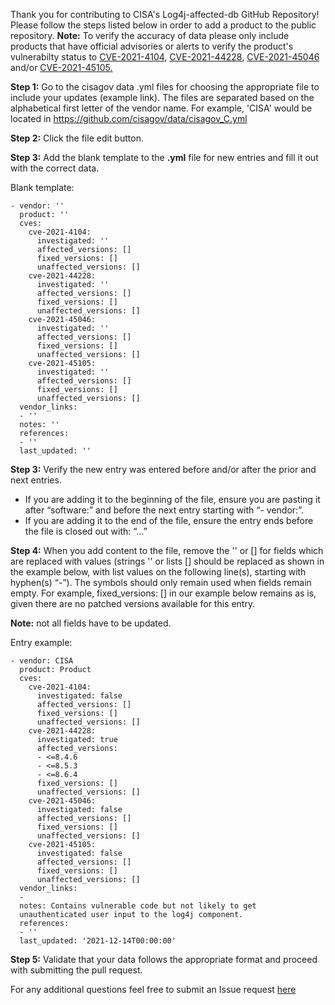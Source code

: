 
Thank you for contributing to CISA's Log4j-affected-db GitHub Repository! Please follow the steps listed below in order to add a product to the public repository. **Note:** To verify the accuracy of data please only include products that have official advisories or alerts to verify the product's vulnerabilty status to  [CVE-2021-4104](https://nvd.nist.gov/vuln/detail/cve-2021-4104), [CVE-2021-44228](https://nvd.nist.gov/vuln/detail/CVE-2021-44228), [CVE-2021-45046](https://nvd.nist.gov/vuln/detail/CVE-2021-45046) and/or [CVE-2021-45105.](https://nvd.nist.gov/vuln/detail/CVE-2021-45105?s=09)

**Step 1:** Go to the cisagov data .yml files for choosing the appropriate file to include your updates (example link). The files are separated based on the alphabetical first letter of the vendor name. For example, 'CISA' would be located in https://github.com/cisagov/data/cisagov_C.yml

**Step 2:** Click the file edit button.

**Step 3:** Add the blank template to the **.yml** file for new entries and fill it out with the correct data.  

Blank template:
```
- vendor: ''
  product: ''
  cves:
    cve-2021-4104:
      investigated: ''
      affected_versions: []
      fixed_versions: []
      unaffected_versions: []
    cve-2021-44228:
      investigated: ''
      affected_versions: []
      fixed_versions: []
      unaffected_versions: []
    cve-2021-45046:
      investigated: ''
      affected_versions: []
      fixed_versions: []
      unaffected_versions: []
    cve-2021-45105:
      investigated: ''
      affected_versions: []
      fixed_versions: []
      unaffected_versions: []
  vendor_links:
  - ''
  notes: ''
  references:
  - ''
  last_updated: ''
```
**Step 3:** Verify the new entry was entered before and/or after the prior and next entries.

   - If you are adding it to the beginning of the file, ensure you are pasting it after “software:” and before the next entry starting with “- vendor:”.
   -	If you are adding it to the end of the file, ensure the entry ends before the file is closed out with: “...”

**Step 4:** When you add content to the file, remove the '' or [] for fields which are replaced with values (strings '' or lists [] should be replaced as shown in the example below, with list values on the following line(s), starting with hyphen(s) “-”). The symbols should only remain used when fields remain empty. For example, fixed_versions: [] in our example below remains as is, given there are no patched versions available for this entry.

**Note:** not all fields have to be updated.

Entry example:
```
- vendor: CISA
  product: Product
  cves:
    cve-2021-4104:
      investigated: false
      affected_versions: []
      fixed_versions: []
      unaffected_versions: []
    cve-2021-44228:
      investigated: true
      affected_versions:
      - <=8.4.6
      - <=8.5.3
      - <=8.6.4
      fixed_versions: []
      unaffected_versions: []
    cve-2021-45046:
      investigated: false
      affected_versions: []
      fixed_versions: []
      unaffected_versions: []
    cve-2021-45105:
      investigated: false
      affected_versions: []
      fixed_versions: []
      unaffected_versions: []
  vendor_links:
  - 
  notes: Contains vulnerable code but not likely to get
  unauthenticated user input to the log4j component.
  references:
  - ''
  last_updated: '2021-12-14T00:00:00'
```
**Step 5:** Validate that your data follows the appropriate format and proceed with submitting the pull request. 

For any additional questions feel free to submit an Issue request [here](https://github.com/cisagov/log4j-affected-db/issues)
